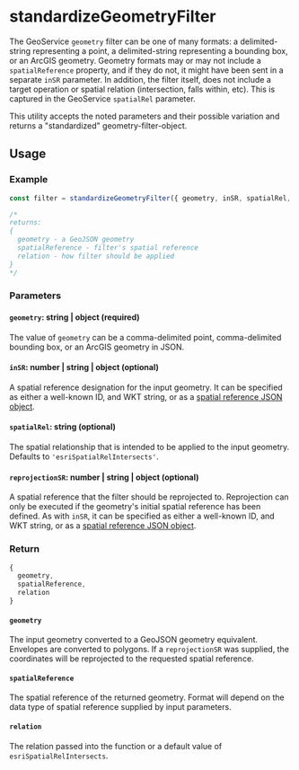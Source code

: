 # standardizeGeometryFilter

The GeoService `geometry` filter can be one of many formats: a delimited-string representing a point, a delimited-string representing a bounding box, or an ArcGIS geometry. Geometry formats may or may not include a `spatialReference` property, and if they do not, it might have been sent in a separate `inSR` parameter.  In addition, the filter itself, does not include a target operation or spatial relation (intersection, falls within, etc).  This is captured in the GeoService `spatialRel` parameter.

This utility accepts the noted parameters and their possible variation and returns a "standardized" geometry-filter-object.

## Usage

### Example

```js
const filter = standardizeGeometryFilter({ geometry, inSR, spatialRel, reprojectionSR });

/*
returns:
{
  geometry - a GeoJSON geometry
  spatialReference - filter's spatial reference
  relation - how filter should be applied
}
*/ 
```

### Parameters
#### `geometry`: string | object (required)

The value of `geometry` can be a comma-delimited point, comma-delimited bounding box, or an ArcGIS geometry in JSON.

#### `inSR`: number | string | object (optional)
A spatial reference designation for the input geometry. It can be specified as either a well-known ID, and WKT string, or as a [spatial reference JSON object](https://developers.arcgis.com/documentation/common-data-types/geometry-objects.htm).

#### `spatialRel`: string (optional)
The spatial relationship that is intended to be applied to the input geometry.  Defaults to `'esriSpatialRelIntersects'`.

#### `reprojectionSR`: number | string | object (optional)
A spatial reference that the filter should be reprojected to. Reprojection can only be executed if the geometry's initial spatial reference has been defined. As with `inSR`, it can be specified as either a well-known ID, and WKT string, or as a [spatial reference JSON object](https://developers.arcgis.com/documentation/common-data-types/geometry-objects.htm).

### Return 
```js
{
  geometry,
  spatialReference,
  relation
}
```

#### `geometry`
The input geometry converted to a GeoJSON geometry equivalent. Envelopes are converted to polygons. If a `reprojectionSR` was supplied, the coordinates will be reprojected to the requested spatial reference.

#### `spatialReference`
The spatial reference of the returned geometry.  Format will depend on the data type of spatial reference supplied by input parameters.

#### `relation`
The relation passed into the function or a default value of `esriSpatialRelIntersects`.